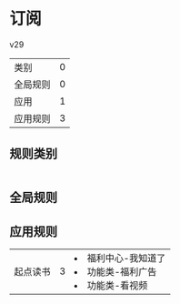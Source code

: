 # 订阅

v29

|||
| - |:-:|
|类别|0|
|全局规则|0|
|应用|1|
|应用规则|3|

## 规则类别

|||
| - |:-:|


## 全局规则



## 应用规则

||||
| - |:-:|-|
|起点读书|3|<li>福利中心-我知道了<li>功能类-福利广告<li>功能类-看视频|
